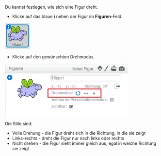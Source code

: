 Du kannst festlegen, wie sich eine Figur dreht.

- Klicke auf das blaue **i** neben der Figur im **Figuren**-Feld.

![Klicke auf das i](images/click-i.png)

- Klicke auf den gewünschten Drehmodus.

![Verschiedene Drehmodi](images/rotation-style.png)

Die Stile sind:

- Volle Drehung - die Figur dreht sich in die Richtung, in die sie zeigt
- Links-rechts - dreht die Figur nur nach links oder rechts
- Nicht drehen - die Figur sieht immer gleich aus, egal in welche Richtung sie zeigt